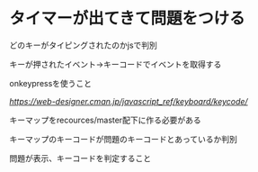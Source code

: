 # タイマーが出てきて問題をつける



どのキーがタイピングされたのかjsで判別


キーが押されたイベント->キーコードでイベントを取得する

onkeypressを使うこと


_https://web-designer.cman.jp/javascript_ref/keyboard/keycode/_



キーマップをrecources/master配下に作る必要がある


キーマップのキーコードが問題のキーコードとあっているか判別




問題が表示、キーコードを判定すること